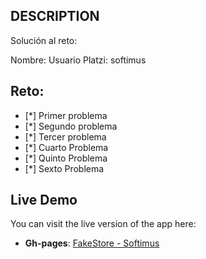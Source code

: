 ## DESCRIPTION

Solución al reto:

Nombre:
Usuario Platzi: softimus

## Reto:

- [*] Primer problema
- [*] Segundo problema
- [*] Tercer problema
- [*] Cuarto Problema
- [*] Quinto Problema
- [*] Sexto Problema

## Live Demo
You can visit the live version of the app here:
-   **Gh-pages**: [FakeStore - Softimus](https://cachaucanes.github.io/laboratorio-fakestore/)